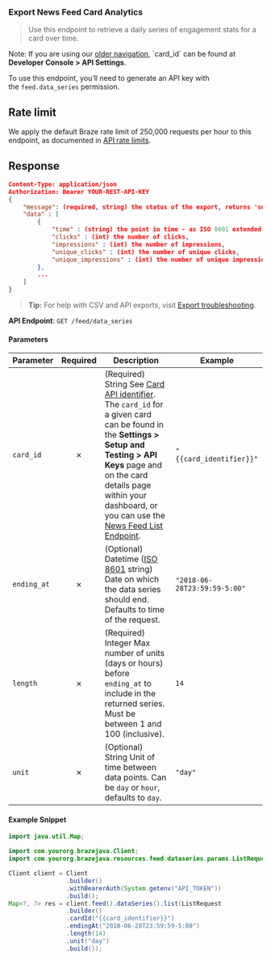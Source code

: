 
### Export News Feed Card Analytics <a name="list"></a>

> Use this endpoint to retrieve a daily series of engagement stats for a card over time. 
  

Note: If you are using our [older navigation](https://www.braze.com/docs/navigation), \`card_id\` can be found at **Developer Console > API Settings**.

To use this endpoint, you’ll need to generate an API key with the `feed.data_series` permission.

## Rate limit

We apply the default Braze rate limit of 250,000 requests per hour to this endpoint, as documented in [API rate limits](https://www.braze.com/docs/api/api_limits/).

## Response

``` json
Content-Type: application/json
Authorization: Bearer YOUR-REST-API-KEY
{
    "message": (required, string) the status of the export, returns 'success' when completed without errors,
    "data" : [
        {
            "time" : (string) the point in time - as ISO 8601 extended when unit is "hour" and as ISO 8601 date when unit is "day",
            "clicks" : (int) the number of clicks,
            "impressions" : (int) the number of impressions,
            "unique_clicks" : (int) the number of unique clicks,
            "unique_impressions" : (int) the number of unique impressions
        },
        ...
    ]
}

```

> **Tip:** For help with CSV and API exports, visit [Export troubleshooting](https://www.braze.com/docs/user_guide/data_and_analytics/export_braze_data/export_troubleshooting/).

**API Endpoint**: `GET /feed/data_series`

#### Parameters

| Parameter | Required | Description | Example |
|-----------|:--------:|-------------|--------|
| `card_id` | ✗ | (Required) String  See [Card API identifier](https://www.braze.com/docs/api/identifier_types/).  The `card_id` for a given card can be found in the **Settings > Setup and Testing > API Keys** page and on the card details page within your dashboard, or you can use the [News Feed List Endpoint](https://www.braze.com/docs/api/endpoints/export/news_feed/get_news_feed_cards/). | `"{{card_identifier}}"` |
| `ending_at` | ✗ | (Optional) Datetime ([ISO 8601](https://en.wikipedia.org/wiki/ISO_8601) string)  Date on which the data series should end. Defaults to time of the request.  | `"2018-06-28T23:59:59-5:00"` |
| `length` | ✗ | (Required) Integer  Max number of units (days or hours) before `ending_at` to include in the returned series. Must be between 1 and 100 (inclusive). | `14` |
| `unit` | ✗ | (Optional) String  Unit of time between data points. Can be `day` or `hour`, defaults to `day`. | `"day"` |

#### Example Snippet

```java
import java.util.Map;

import com.yourorg.brazejava.Client;
import com.yourorg.brazejava.resources.feed.dataseries.params.ListRequest;

Client client = Client
                .builder()
                .withBearerAuth(System.getenv("API_TOKEN"))
                .build();
Map<?, ?> res = client.feed().dataSeries().list(ListRequest
                .builder()
                .cardId("{{card_identifier}}")
                .endingAt("2018-06-28T23:59:59-5:00")
                .length(14)
                .unit("day")
                .build());
```
